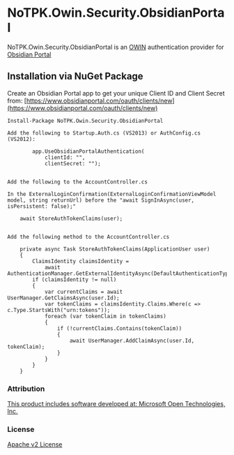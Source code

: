 # NoTPK.Owin.Security.ObsidianPortal
NoTPK.Owin.Security.ObsidianPortal is an [OWIN](http://owin.org/) authentication provider for [Obsidian Portal](http://www.obsidianportal.com)

## Installation via NuGet Package

Create an Obsidian Portal app to get your unique Client ID and Client Secret from: [https://www.obsidianportal.com/oauth/clients/new](https://www.obsidianportal.com/oauth/clients/new)

	Install-Package NoTPK.Owin.Security.ObsidianPortal

	Add the following to Startup.Auth.cs (VS2013) or AuthConfig.cs (VS2012):

            app.UseObsidianPortalAuthentication(
                clientId: "",
                clientSecret: "");


	Add the following to the AccountController.cs
	
	In the ExternalLoginConfirmation(ExternalLoginConfirmationViewModel model, string returnUrl) before the "await SignInAsync(user, isPersistent: false);"
	
	    await StoreAuthTokenClaims(user);


	Add the following method to the AccountController.cs
	
		private async Task StoreAuthTokenClaims(ApplicationUser user)
		{
			ClaimsIdentity claimsIdentity =
				await AuthenticationManager.GetExternalIdentityAsync(DefaultAuthenticationTypes.ExternalCookie);
			if (claimsIdentity != null)
			{
				var currentClaims = await UserManager.GetClaimsAsync(user.Id);
				var tokenClaims = claimsIdentity.Claims.Where(c => c.Type.StartsWith("urn:tokens"));
				foreach (var tokenClaim in tokenClaims)
				{
					if (!currentClaims.Contains(tokenClaim))
					{
						await UserManager.AddClaimAsync(user.Id, tokenClaim);
					}
				}
			}
		}



### Attribution

[This product includes software developed at: Microsoft Open Technologies, Inc.](https://github.com/johndpalm/Citrius.Owin.Security.Foursquare/blob/master/NOTICE.txt)

### License
[Apache v2 License](https://github.com/johndpalm/Citrius.Owin.Security.Foursquare/blob/master/LICENSE.txt)
